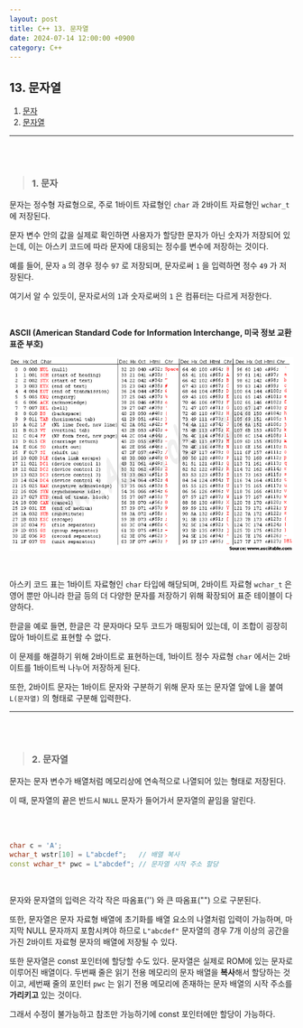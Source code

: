 ```yaml
---
layout: post
title: C++ 13. 문자열
date: 2024-07-14 12:00:00 +0900
category: C++
---
```


## 13. 문자열

1. [문자](#1-문자)
2. [문자열](#2-문자열)

---
<br><br>

>### 1. 문자

문자는 정수형 자료형으로, 주로 1바이트 자료형인 `char` 과 2바이트 자료형인 `wchar_t` 에 저장된다.

문자 변수 안의 값을 실제로 확인하면 사용자가 할당한 문자가 아닌 숫자가 저장되어 있는데, 이는 아스키 코드에 따라 문자에 대응되는 정수를 변수에 저장하는 것이다.

예를 들어, 문자 `a` 의 경우 정수 `97` 로 저장되며, 문자로써 `1` 을 입력하면 정수 `49` 가 저장된다.

여기서 알 수 있듯이, 문자로서의 `1`과 숫자로써의 `1` 은 컴퓨터는 다르게 저장한다.

<br>

**ASCII (American Standard Code for Information Interchange, 미국 정보 교환 표준 부호)**

![alt text](\public\img\ascii_table.gif)


<br>

아스키 코드 표는 1바이트 자료형인 `char` 타입에 해당되며, 2바이트 자료형 `wchar_t` 은 영어 뿐만 아니라 한글 등의 더 다양한 문자를 저장하기 위해 확장되어 표준 테이블이 다양하다.

한글을 예로 들면, 한글은 각 문자마다 모두 코드가 매핑되어 있는데, 이 조합이 굉장히 많아 1바이트로 표현할 수 없다. 

이 문제를 해결하기 위해 2바이트로 표현하는데, 1바이트 정수 자료형 `char` 에서는 2바이트를 1바이트씩 나누어 저장하게 된다.

또한, 2바이트 문자는 1바이트 문자와 구분하기 위해 문자 또는 문자열 앞에 L을 붙여 `L(문자열)` 의 형태로 구분해 입력한다.

---

<br><br>


>### 2. 문자열

문자는 문자 변수가 배열처럼 메모리상에 연속적으로 나열되어 있는 형태로 저장된다.

이 때, 문자열의 끝은 반드시 `NULL` 문자가 들어가서 문자열의 끝임을 알린다.

<br>

```cpp

char c = 'A';
wchar_t wstr[10] = L"abcdef";	// 배열 복사
const wchar_t* pwc = L"abcdef";	// 문자열 시작 주소 할당

```

<br>

문자와 문자열의 입력은 각각 작은 따옴표('') 와 큰 따옴표("") 으로 구분된다.

또한, 문자열은 문자 자료형 배열에 초기화를 배열 요소의 나열처럼 입력이 가능하며, 마지막 NULL 문자까지 포함시켜야 하므로 `L"abcdef"` 문자열의 경우 7개 이상의 공간을 가진 2바이트 자료형 문자의 배열에 저장될 수 있다.

또한 문자열은 const 포인터에 할당할 수도 있다. 문자열은 실제로 ROM에 있는 문자로 이루어진 배열이다. 두번째 줄은 읽기 전용 메모리의 문자 배열을 **복사**해서 할당하는 것이고, 세번째 줄의 포인터 `pwc` 는 읽기 전용 메모리에 존재하는 문자 배열의 시작 주소를 **가리키고** 있는 것이다.

그래서 수정이 불가능하고 참조만 가능하기에 const 포인터에만 할당이 가능하다.
